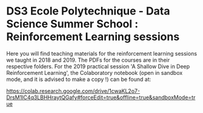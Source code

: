 # DS3 Ecole Polytechnique - Data Science Summer School : Reinforcement Learning sessions

Here you will find teaching materials for the reinforcement learning sessions we taught in 2018 and 2019. The PDFs for the courses are in their respective folders. For the 2019 practical session 'A Shallow Dive in Deep Reinforcement Learning', the Colaboratory notebook (open in sandbox mode, and it is advised to make a copy !) can be found at:

https://colab.research.google.com/drive/1cwaKL2o7-DrsM1IC4q3LBHHraytQGafy#forceEdit=true&offline=true&sandboxMode=true
